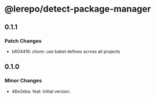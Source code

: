 # @lerepo/detect-package-manager

## 0.1.1

### Patch Changes

- b604416: chore: use babel defines across all projects

## 0.1.0

### Minor Changes

- 46e2eba: feat: Initial version.
